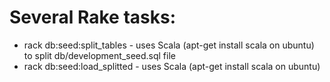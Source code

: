 Several Rake tasks:
===========================

* rack db:seed:split_tables - uses Scala (apt-get install scala on ubuntu) to split db/development_seed.sql file
* rack db:seed:load_splitted - uses Scala (apt-get install scala on ubuntu)
